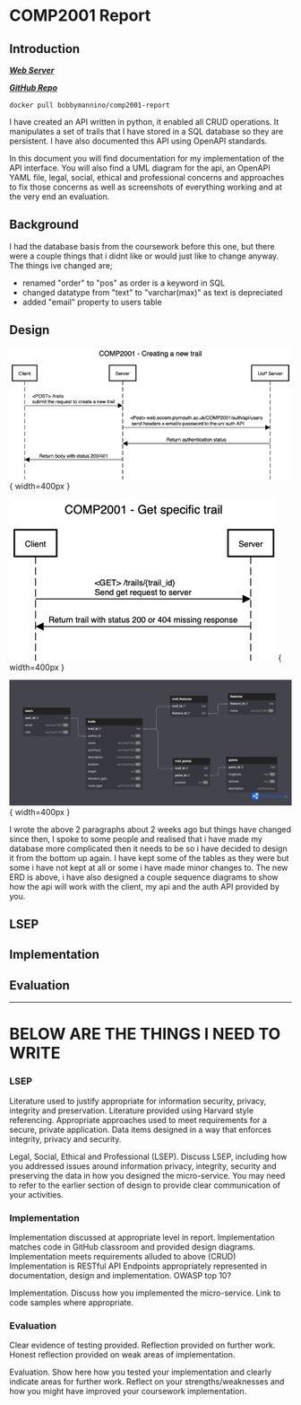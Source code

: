 # COMP2001 Report

## Introduction

[**_Web Server_**](http://cent-5-534.uopnet.plymouth.ac.uk/COMP2001/BMannino)

[**_GitHub Repo_**](https://github.com/bobbymannino/comp2001-report)

```
docker pull bobbymannino/comp2001-report
```

I have created an API written in python, it enabled all CRUD operations. It manipulates a set of trails that I have stored in a SQL database so they are persistent. I have also documented this API using OpenAPI standards.

In this document you will find documentation for my implementation of the API interface. You will also find a UML diagram for the api, an OpenAPI YAML file, legal, social, ethical and professional concerns and approaches to fix those concerns as well as screenshots of everything working and at the very end an evaluation.

## Background

I had the database basis from the coursework before this one, but there were a couple things that i didnt like or would just like to change anyway. The things ive changed are;

- renamed "order" to "pos" as order is a keyword in SQL
- changed datatype from "text" to "varchar(max)" as text is depreciated
- added "email" property to users table

## Design

![Sequence Diagram - New Trail](./sequence-diagram-new-trail.png){ width=400px }

![Sequence Diagram - Get Trail](./sequence-diagram-get-trail.png){ width=400px }

![ERD](./erd.png){ width=400px }

I wrote the above 2 paragraphs about 2 weeks ago but things have changed since then, I spoke to some people and realised that i have made my database more complicated then it needs to be so i have decided to design it from the bottom up again. I have kept some of the tables as they were but some i have not kept at all or some i have made minor changes to. The new ERD is above, i have also designed a couple sequence diagrams to show how the api will work with the client, my api and the auth API provided by you.

## LSEP

## Implementation

## Evaluation

---

# BELOW ARE THE THINGS I NEED TO WRITE

### LSEP

Literature used to justify appropriate for information security, privacy, integrity and preservation.
Literature provided using Harvard style referencing.
Appropriate approaches used to meet requirements for a secure, private application.
Data items designed in a way that enforces integrity, privacy and security.

Legal, Social, Ethical and Professional (LSEP). Discuss LSEP, including how you addressed
issues around information privacy, integrity, security and preserving the data in how you
designed the micro-service. You may need to refer to the earlier section of design to provide
clear communication of your activities.

### Implementation

Implementation discussed at appropriate level in report.
Implementation matches code in GitHub classroom and provided design diagrams.
Implementation meets requirements alluded to above (CRUD)
Implementation is RESTful API
Endpoints appropriately represented in documentation, design and implementation.
OWASP top 10?

Implementation. Discuss how you implemented the micro-service. Link to code samples
where appropriate.

### Evaluation

Clear evidence of testing provided.
Reflection provided on further work.
Honest reflection provided on weak areas of implementation.

Evaluation. Show here how you tested your implementation and clearly indicate areas for
further work. Reflect on your strengths/weaknesses and how you might have improved your
coursework implementation.
